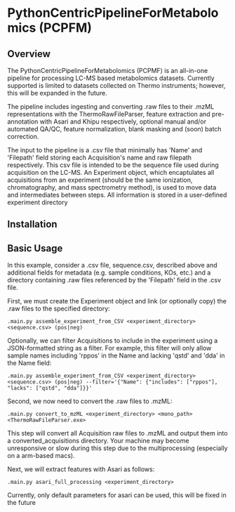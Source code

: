 # PythonCentricPipelineForMetabolomics (PCPFM)

## Overview

The PythonCentricPipelineForMetabolomics (PCPMF) is an all-in-one pipeline for processing LC-MS based metabolomics datasets. Currently supported is limited to datasets collected on Thermo instruments; however, this will be expanded in the future. 

The pipeline includes ingesting and converting .raw files to their .mzML representations with the ThermoRawFileParser, feature extraction and pre-annotation with Asari and Khipu respectively, optional manual and/or automated QA/QC, feature normalization, blank masking and (soon) batch correction. 

The input to the pipeline is a .csv file that minimally has 'Name' and 'Filepath' field storing each Acquisition's name and raw filepath respectively. This csv file is intended to be the sequence file used during acquisition on the LC-MS. An Experiment object, which encaptulates all acquisitions from an experiment (should be the same ionization, chromatography, and mass spectrometry method), is used to move data and intermediates between steps. All information is stored in a user-defined experiment directory 

## Installation

## Basic Usage

In this example, consider a .csv file, sequence.csv, described above and additional fields for metadata (e.g. sample conditions, KOs, etc.) and a directory containing .raw files referenced by the 'Filepath' field in the .csv file. 

First, we must create the Experiment object and link (or optionally copy) the .raw files to the specified directory:

`.main.py assemble_experiment_from_CSV <experiment_directory> <sequence.csv> (pos|neg)`

Optionally, we can filter Acquisitions to include in the experiment using a JSON-formatted string as a filter. For example, this filter will only allow sample names including 'rppos' in the Name and lacking 'qstd' and 'dda' in the Name field:

`.main.py assemble_experiment_from_CSV <experiment_directory> <sequence.csv> (pos|neg) --filter='{"Name": {"includes": ["rppos"], "lacks": ["qstd", "dda"]}}'`

Second, we now need to convert the .raw files to .mzML:

`.main.py convert_to_mzML <experiment_directory> <mono_path> <ThermoRawFileParser.exe>`

This step will convert all Acquisition raw files to .mzML and output them into a converted_acquisitions directory. Your machine may become unresponsive or slow during this step due to the multiprocessing (especially on a arm-based macs).

Next, we will extract features with Asari as follows:

`.main.py asari_full_processing <experiment_directory>`

Currently, only default parameters for asari can be used, this will be fixed in the future

